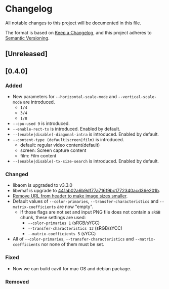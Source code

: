 # Changelog
All notable changes to this project will be documented in this file.

The format is based on [Keep a Changelog](https://keepachangelog.com/en/1.0.0/),
and this project adheres to [Semantic Versioning](https://semver.org/spec/v2.0.0.html).

## [Unreleased]

## [0.4.0]

### Added

- New parameters for `--horizontal-scale-mode` and `--vertical-scale-mode` are introduced.
  - `1/4`
  - `3/4`
  - `1/8`
- `--cpu-used 9` is introduced.
- `--enable-rect-tx` is introduced. Enabled by default.
- `--(enable|disable)-diagonal-intra` is introduced. Enabled by default.
- `--content-type (default|screen|film)` is introduced.
  - default: regular video content(default)
  - screen: Screen capture content
  - film: Film content
- `--(enable|disable)-tx-size-search` is introduced. Enabled by default.

### Changed
- libaom is upgraded to v3.3.0
- libvmaf is upgrade to [441ab02a6b9df77a716f9bc1772340acd36e201b](https://github.com/Netflix/vmaf/tree/441ab02a6b9df77a716f9bc1772340acd36e201b).
- [Remove URL from header to make image sizes smaller](https://github.com/link-u/cavif/pull/56).
- Default values of `--color-primaries`, `--transfer-characteristics` and `--matrix-coefficients` are now "empty".
  - If those flags are not set and input PNG file does not contain a `sRGB` chunk, these settings are used:
    - `--color-primaries 1` (sRGB/sYCC)
    - `--transfer-characteristics 13` (sRGB/sYCC)
    - `--matrix-coefficients 5` (sYCC)
- All of `--color-primaries`, `--transfer-characteristics` and `--matrix-coefficients` nor none of them must be set.

### Fixed

- Now we can build cavif for mac OS and debian package.

### Removed
